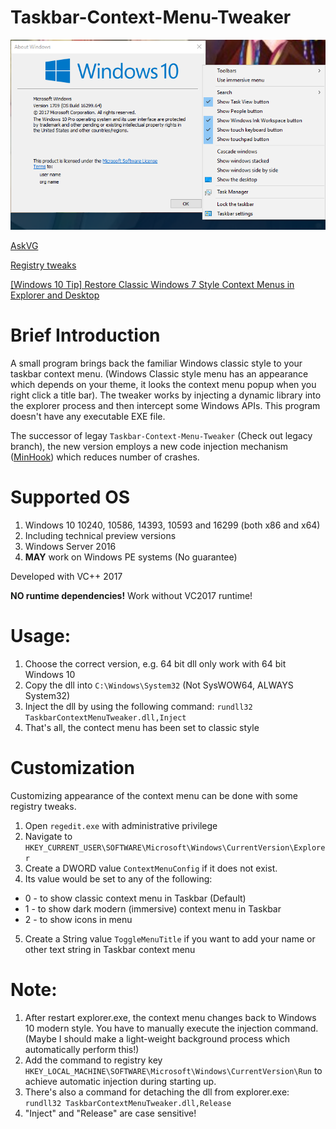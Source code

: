 # Taskbar-Context-Menu-Tweaker

![Image](/screenshot.png)

[AskVG](https://www.askvg.com/tip-get-rid-of-dark-context-menu-in-windows-10-taskbar/)

[Registry tweaks](https://www.askvg.com/registry-tweaks-for-customizing-windows-10-taskbar-context-menu/)

[[Windows 10 Tip] Restore Classic Windows 7 Style Context Menus in Explorer and Desktop](https://www.askvg.com/windows-10-tip-restore-classic-context-menu-in-explorer-and-desktop/)

# Brief Introduction
A small program brings back the familiar Windows classic style to your taskbar context menu.
(Windows Classic style menu has an appearance which depends on your theme, it looks the context menu popup 
when you right click a title bar).
The tweaker works by injecting a dynamic library into the explorer process and then intercept some Windows APIs.
This program doesn't have any executable EXE file.

The successor of legay `Taskbar-Context-Menu-Tweaker` (Check out legacy branch), the new version employs a new code injection mechanism 
([MinHook](https://www.codeproject.com/Articles/44326/MinHook-The-Minimalistic-x-x-API-Hooking-Libra)) which reduces
number of crashes.


# Supported OS
1. Windows 10 10240, 10586, 14393, 10593 and 16299 (both x86 and x64)
1. Including technical preview versions
1. Windows Server 2016
1. __MAY__ work on Windows PE systems (No guarantee)

Developed with VC++ 2017

__NO runtime dependencies!__ Work without VC2017 runtime!

# Usage:
1. Choose the correct version, e.g. 64 bit dll only work with 64 bit Windows 10
2. Copy the dll into `C:\Windows\System32` (Not SysWOW64, ALWAYS System32)
3. Inject the dll by using the following command:
`rundll32 TaskbarContextMenuTweaker.dll,Inject`
4. That's all, the contect menu has been set to classic style

# Customization
Customizing appearance of the context menu can be done with some registry tweaks.
1. Open `regedit.exe` with administrative privilege
2. Navigate to `HKEY_CURRENT_USER\SOFTWARE\Microsoft\Windows\CurrentVersion\Explorer`
3. Create a DWORD value `ContextMenuConfig` if it does not exist.
4. Its value would be set to any of the following:
 * 0 - to show classic context menu in Taskbar (Default)
 * 1 - to show dark modern (immersive) context menu in Taskbar
 * 2 - to show icons in menu
5. Create a String value `ToggleMenuTitle` if you want to add your name or 
other text string in Taskbar context menu



# Note:
1. After restart explorer.exe, the context menu changes back to Windows 10 modern style. 
You have to manually execute the injection command. 
(Maybe I should make a light-weight background process which automatically perform this!)
1. Add the command to registry key `HKEY_LOCAL_MACHINE\SOFTWARE\Microsoft\Windows\CurrentVersion\Run` to achieve automatic injection during starting up.
1. There's also a command for detaching the dll from explorer.exe:
`rundll32 TaskbarContextMenuTweaker.dll,Release`
1. "Inject" and "Release" are case sensitive!

